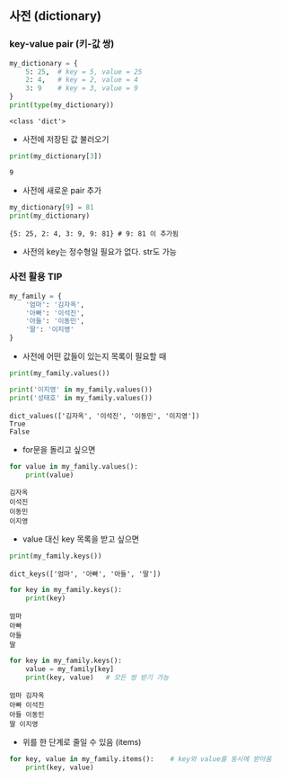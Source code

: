 ## 사전 (dictionary)
### key-value pair (키-값 쌍)
```python
my_dictionary = {
    5: 25,  # key = 5, value = 25
    2: 4,   # key = 2, value = 4
    3: 9    # key = 3, value = 9
}
print(type(my_dictionary))
```
```
<class 'dict'>
```

* 사전에 저장된 값 불러오기
```python
print(my_dictionary[3]) 
```
```
9
```

* 사전에 새로운 pair 추가
```python
my_dictionary[9] = 81
print(my_dictionary)    
```
```
{5: 25, 2: 4, 3: 9, 9: 81} # 9: 81 이 추가됨
```

* 사전의 key는 정수형일 필요가 없다. str도 가능



### 사전 활용 TIP
```python
my_family = {
    '엄마': '김자옥',
    '아빠': '이석진',
    '아들': '이동민',
    '딸': '이지영'
}
```
* 사전에 어떤 값들이 있는지 목록이 필요할 때
```python
print(my_family.values())   

print('이지영' in my_family.values())   
print('성태호' in my_family.values())   
```
```
dict_values(['김자옥', '이석진', '이동민', '이지영'])
True
False
```
* for문을 돌리고 싶으면
```python
for value in my_family.values():
    print(value)
```
```
김자옥
이석진
이동민
이지영
```

* value 대신 key 목록을 받고 싶으면
```python
print(my_family.keys()) 
```
```
dict_keys(['엄마', '아빠', '아들', '딸'])
```
```python
for key in my_family.keys():
    print(key)
```
```
엄마
아빠
아들
딸
```
```python
for key in my_family.keys():
    value = my_family[key]
    print(key, value)   # 모든 쌍 받기 가능
```
```
엄마 김자옥
아빠 이석진
아들 이동민
딸 이지영
```

* 위를 한 단계로 줄일 수 있음 (items)
```python
for key, value in my_family.items():    # key와 value를 동시에 받아옴
    print(key, value)
```